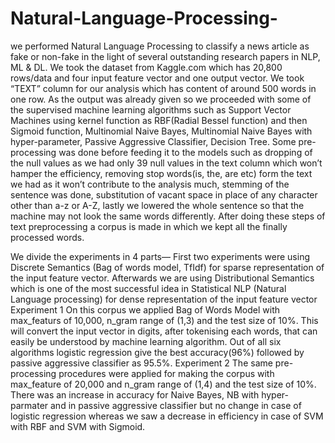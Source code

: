 # Natural-Language-Processing-
we performed Natural Language Processing to classify a news article as fake or non-fake in the light of several outstanding research papers in NLP, ML & DL. We took the dataset from Kaggle.com which has 20,800 rows/data and four input feature vector and one output vector. We took “TEXT” column for our analysis which has content of around 500 words in one row. As the output was already given so we proceeded with some of the supervised machine learning algorithms such as Support Vector Machines using kernel function as RBF(Radial Bessel function) and then Sigmoid function, Multinomial Naive Bayes, Multinomial Naive Bayes with hyper-parameter, Passive Aggressive Classifier, Decision Tree. 
Some pre-processing was done before feeding it to the models such as dropping of the null values as we had only 39 null values in the text column which won’t hamper the efficiency, removing stop words(is, the, are etc) form the text we had as it won’t contribute to the analysis much, stemming of the sentence was done, substitution of vacant space in place of any character other than a-z or A-Z, lastly we lowered the whole sentence so that the machine may not look the same words differently. After doing these steps of text preprocessing a corpus is made in which we kept all the finally processed words. 

We divide the experiments in 4 parts— 
First two experiments were using Discrete Semantics (Bag of words model, TfIdf) for sparse representation of the input feature vector. Afterwards we are using Distributional Semantics which is one of the most successful idea in Statistical NLP (Natural Language processing) for dense representation of the input feature vector 
Experiment 1
On this corpus we applied Bag of Words Model with max_featurs of 10,000, n_gram range of (1,3) and the test size of 10%. This will convert the input vector in digits, after tokenising each words, that can easily be understood by machine learning algorithm. Out of all six algorithms logistic regression give the best accuracy(96%) followed by passive aggressive classifier as 95.5%. 
Experiment 2
The same pre-processing procedures were applied for making the corpus with max_feature of 20,000 and n_gram range of (1,4) and the test size of 10%. There was an increase in accuracy for Naive Bayes, NB with hyper-parmater and in passive aggressive classifier but no change in case of logistic regression whereas we saw a decrease in efficiency in case of SVM with RBF and SVM with Sigmoid. 
